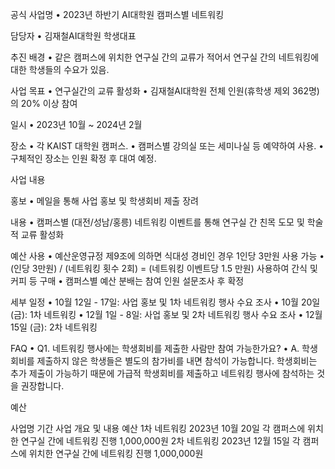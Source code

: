 공식 사업명
•	2023년 하반기 AI대학원 캠퍼스별 네트워킹

담당자
•	김재철AI대학원 학생대표 

추진 배경
•	같은 캠퍼스에 위치한 연구실 간의 교류가 적어서 연구실 간의 네트워킹에 대한 학생들의 수요가 있음. 

사업 목표
•	연구실간의 교류 활성화
•	김재철AI대학원 전체 인원(휴학생 제외 362명)의 20% 이상 참여

일시
•	2023년 10월 ~ 2024년 2월

장소
•	각 KAIST 대학원 캠퍼스.
•	캠퍼스별 강의실 또는 세미나실 등 예약하여 사용.
•	구체적인 장소는 인원 확정 후 대여 예정.

사업 내용

홍보
•	메일을 통해 사업 홍보 및 학생회비 제출 장려

내용
•	캠퍼스별 (대전/성남/홍릉) 네트워킹 이벤트를 통해 연구실 간 친목 도모 및 학술적 교류 활성화

예산 사용
•	예산운영규정 제9조에 의하면 식대성 경비인 경우 1인당 3만원 사용 가능
•	(인당 3만원) / (네트워킹 횟수 2회) = (네트워킹 이벤트당 1.5 만원) 사용하여 간식 및 커피 등 구매
•	캠퍼스별 예산 분배는 참여 인원 설문조사 후 확정

세부 일정
•	10월 12일 - 17일: 사업 홍보 및 1차 네트워킹 행사 수요 조사
•	10월 20일 (금): 1차 네트워킹 
•	12월 1일 - 8일: 사업 홍보 및 2차 네트워킹 행사 수요 조사
•	12월 15일 (금): 2차 네트워킹 


FAQ
•	Q1. 네트워킹 행사에는 학생회비를 제출한 사람만 참여 가능한가요? 
•	A. 학생회비를 제출하지 않은 학생들은 별도의 참가비를 내면 참석이 가능합니다. 학생회비는 추가 제출이 가능하기 때문에 가급적 학생회비를 제출하고 네트워킹 행사에 참석하는 것을 권장합니다. 

예산

사업명	기간	사업 개요 및 내용	예산
1차 네트워킹	2023년 10월 20일	각 캠퍼스에 위치한 연구실 간에 네트워킹 진행	1,000,000원
2차 네트워킹	2023년 12월 15일	각 캠퍼스에 위치한 연구실 간에 네트워킹 진행	1,000,000원

